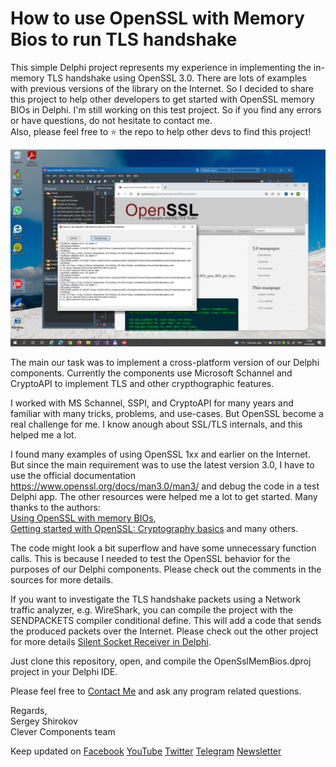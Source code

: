 # How to use OpenSSL with Memory Bios to run TLS handshake

This simple Delphi project represents my experience in implementing the in-memory TLS handshake using OpenSSL 3.0. There are lots of examples with previous versions of the library on the Internet. So I decided to share this project to help other developers to get started with OpenSSL memory BIOs in Delphi. I'm still working on this test project. So if you find any errors or have questions, do not hesitate to contact me.   
Also, please feel free to ⭐️ the repo to help other devs to find this project!

![Screenshot](ossl-membio.jpg)

The main our task was to implement a cross-platform version of our Delphi components. Currently the components use Microsoft Schannel and CryptoAPI to implement TLS and other crypthographic features.

I worked with MS Schannel, SSPI, and CryptoAPI for many years and familiar with many tricks, problems, and use-cases. But OpenSSL become a real challenge for me. I know anough about SSL/TLS internals, and this helped me a lot.

I found many examples of using OpenSSL 1xx and earlier on the Internet. But since the main requirement was to use the latest version 3.0, I have to use the official documentation https://www.openssl.org/docs/man3.0/man3/ and debug the code in a test Delphi app.
The other resources were helped me a lot to get started. Many thanks to the authors:   
[Using OpenSSL with memory BIOs](https://www.roxlu.com/2014/042/using-openssl-with-memory-bios),   
[Getting started with OpenSSL: Cryptography basics](https://opensource.com/article/19/6/cryptography-basics-openssl-part-1) and many others.   

The code might look a bit superflow and have some unnecessary function calls. This is because I needed to test the OpenSSL behavior for the purposes of our Delphi components. Please check out the comments in the sources for more details.   

If you want to investigate the TLS handshake packets using a Network traffic analyzer, e.g. WireShark, you can compile the project with the SENDPACKETS compiler conditional define. This will add a code that sends the produced packets over the Internet. Please check out the other project for more details [Silent Socket Receiver in Delphi](https://github.com/CleverComponents/Clever-Internet-Suite-Tutorials/tree/master/vcl/SilentSocketReceiver).   

Just clone this repository, open, and compile the OpenSslMemBios.dproj project in your Delphi IDE.   

Please feel free to [Contact Me](https://www.clevercomponents.com/support/) and ask any program related questions.   

Regards,   
Sergey Shirokov   
Clever Components team   

Keep updated on [Facebook](http://www.facebook.com/clevercomponents)   [YouTube](https://www.youtube.com/channel/UC9Si4WNQVSeXQMjdEJ8j1fg)   [Twitter](https://twitter.com/CleverComponent)   [Telegram](https://t.me/clevercomponents)   [Newsletter](https://www.clevercomponents.com/home/maillist.asp)   
